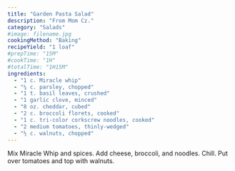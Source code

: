 ```yaml
---
title: "Garden Pasta Salad"
description: "From Mom Cz."
category: "Salads"
#image: filename.jpg
cookingMethod: "Baking"
recipeYield: "1 loaf"
#prepTime: "15M"
#cookTime: "1H"
#totalTime: "1H15M"
ingredients:
  - "1 c. Miracle whip"
  - "¼ c. parsley, chopped"
  - "1 t. basil leaves, crushed"
  - "1 garlic clove, minced"
  - "8 oz. cheddar, cubed"
  - "2 c. broccoli florets, cooked"
  - "1 c. tri-color corkscrew noodles, cooked"
  - "2 medium tomatoes, thinly-wedged"
  - "½ c. walnuts, chopped"
---
```


Mix Miracle Whip and spices. Add cheese, broccoli, and noodles.
Chill. Put over tomatoes and top with walnuts.

